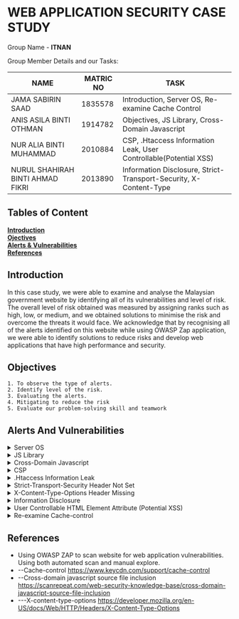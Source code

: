 # WEB APPLICATION SECURITY CASE STUDY 

Group Name - **ITNAN**<br>

Group Member Details and our Tasks:

NAME                          |MATRIC NO                      | TASK                    |
-------------------------------|-----------------------------|-----------------------------|
JAMA SABIRIN SAAD         |1835578          |Introduction, Server OS, Re-examine Cache Control |
ANIS ASILA BINTI OTHMAN          |    1914782         |Objectives, JS Library, Cross-Domain Javascript        |
NUR ALIA BINTI MUHAMMAD   |2010884 |CSP, .Htaccess Information Leak, User Controllable(Potential XSS) |
NURUL SHAHIRAH BINTI AHMAD FIKRI|2013890  |Information Disclosure, Strict-Transport-Security, X-Content-Type  |

## Tables of Content
**[Introduction](#introduction)**<br>
**[Ojectives](#objectives)**<br>
**[Alerts & Vulnerabilities](#alerts-and-vulnerabilities)**<br>
**[References](#references)**<br>

## Introduction
In this case study, we were able to examine and analyse the Malaysian government website by identifying all of its vulnerabilities and level of risk. The overall level of risk obtained was measured by assigning ranks such as high, low, or medium, and we obtained solutions to minimise the risk and overcome the threats it would face. We acknowledge that by recognising all of the alerts identified on this website while using OWASP Zap application, we were able to identify solutions to reduce risks and develop web applications that have high performance and security.


## Objectives
    1. To observe the type of alerts. 
    2. Identify level of the risk. 
    3. Evaluating the alerts. 
    4. Mitigating to reduce the risk
    5. Evaluate our problem-solving skill and teamwork

## Alerts And Vulnerabilities

<details><summary>Server OS</summary>
  
  * Level of the risk - Low
  * Classification of threat - CWE ID 829
  
  * Identification :
  By examining header X-Content-Type-Options alert which is designed to protect web applications from MIME type sniffing attacks.This alert provided details about the web server used, which is apache and operates on the Windows operating system. Furthermore, the Cross-Domain JavaScript Source File Inclusion alert specifies the server-side scripting language utilized, which is javascript with.js extension, thereby allowing javascript to be executed on the server.

  * Evaluation :
  The Anti-MIME-Sniffing header X-Content-Type-Options was not set to 'nosniff', which allows older versions of Internet Explorer and Chrome to perform MIME-sniffing on the response body. This enables attackers to execute malicious code on the website by tricking the browser into interpreting a file as a different MIME type other than the MIME type that the file is actually intended to be. The website used one or more javascript files from a third-party domain where this parties can collect data of users. Moreover this vulnerability allows attackers to inject javascript file from different domain giving them the ability to get users information and credentials 
  
  * Prevention :
1. Developers must ensure that the X-Content-Type-Options header is set to 'nosniff' for all web pages while also setting the content type for the website to text/html. Moreover, all the users must use web browsers, such as Google Chrome, Firefox, internet Explorer or any other browser that do not perform MIME-sniffing 

2. Allow JavaScript source files to be loaded from only trusted sources by evaluating these parties based on their performance before allowing, and ensuring that the sources cannot be managed by application end users.

3. Use HTTPS protocol to increase the security of the site and prevent attackers from obtaining user credentials. 


</details>

<details><summary>JS Library</summary>
  
  * Level of the risk - Medium
  * Classification of threat - CWE ID 829
  * Identification:
    JavaScript libraries are collections of pre-written JavaScript code that provide specific functionalities and features. They are designed to make it easier for developers to build web applications by providing ready-to-use functions and components. The risk associated with CWE ID 829 is that the untrusted functionality can introduce security vulnerabilities or enable malicious actions within the software. The untrusted code may have unintended or malicious behaviors that could compromise the integrity, confidentiality, or availability of the system.
    
  * Evaluation:
    During an evaluation, it shows that library jquery, version 3.3.1 is vulnerable. It can lead to exploitation of known vulnerabilities, code execution, data breaches and Denial-of-Service (DoS) Attack. The vulnerable versions of jQuery File Upload had a remote code execution vulnerability that allowed attackers to execute arbitrary code on the server hosting the application. This vulnerability was related to the insecure handling of user-supplied file names.
   
  * Prevention:
1. Validate Inputs: Always validate and sanitize any inputs from untrusted sources to prevent injection attacks or unexpected behavior.

2. Code Reviews and Audits: Perform regular code reviews and security audits to identify any potential vulnerabilities or risks introduced by the integration of untrusted functionality.

3. Least Privilege: Limit the permissions and privileges granted to the untrusted code to reduce the potential damage it can cause if compromised.

4. Update and Patch: Keep all software components, including the untrusted functionality, up to date with the latest security patches and updates to mitigate known vulnerabilities. Visit [jquery.com](https://jquery.com) to know the updated version.     
  
</details>

<details><summary>Cross-Domain Javascript</summary>
  
  * Level of the risk - Low
  * Classification of threat - CWE ID 829
  * Identification :
    Cross-domain JavaScript source file inclusion is a security warning that can affect a web application that runs one or more Javascript files from a third-party domain. It has been identified that the page includes one or more script files from a third-party domain. Cross-Origin Resource Sharing standard are used and it works by adding new HTTP headers that let servers describe which origins are permitted to read that information from a web browser. The website are exposed to, if the third-party intentionally or unintentionally holds a malicious content, it can be added and executed on the victim’s web application. This possibility occurs when the external Javascript is not validated.
  
  * Evaluation :
  During an evaluation, there is a possible execution of malicious javascript and also possible user data manipulation and leakage. For example, when a user sends a request, the script will be updated with the response message. If the response is stored in global variables, everyone can read it. If the sensitive information is included in a JSONP response, the executed function can be overridden to get the sensitive information. This trick can be used for global functions as well. Instead of overriding the executed functions, we may use custom-coded callback functions for global functions.
  
  * Prevention :
 1. Avoid placing sensitive information inside javascript files or JSONP.

2. Always try to sanitize user entries that are stored in JSON files.

3. Use subresource integrity. It helps browsers to check whether the fetched resources are unnecessarily manipulated or not.

4. Enable Content Security Policy (CSP).
  
</details>

<details><summary>CSP</summary>
  
  * Level of the risk - Medium 
  * Classification of threat - CWE ID 693
  * Identification :
   The Content Security Policy (CSP) is designed to offer supplementary security by identifying and resolving certain types of attacks, including Cross Site Scripting (XSS) and data injection attacks, which are commonly employed for activities such as website defacement, malware dissemination, and data theft. This security measure utilizes a standardized set of HTTP headers, enabling website owners to designate authorised sources of content. According to the Common Weakness Enumeration (CWE) website, the website in question lacks sufficient protection and requires additional defensive measures due to the absence of a protective mechanism against a particular class of attack.

  * Evaluation :
  During a website evaluation, it was revealed that the website's headers were misconfigured, creating security gaps that could be exploited by attackers. The vulnerabilities were identified in the website's portal index and a text document under robots. This situation is concerning since it leaves the website open to attack, allowing malicious actors to take advantage of the vulnerabilities and gain entry with ease.

* Prevention : 
1. Ensure that the website's headers are correctly configured and that they conform to established best practices. This can be done using tools such as security scanners, which can identify potential issues and provide recommendations for addressing them.

2. Implement HTTPS encryption to protect sensitive data in transit and prevent attackers from intercepting or modifying communications between the website and its users.

3. Train website developers and administrators on secure coding practices and the latest security threats, so they can stay informed and take proactive measures to protect the website from attacks.

</details>

<details><summary>.Htaccess Information Leak</summary>
  
  * Level of the risk - Medium
  * Classification of threat - CWE ID 94
  * Identification : Htaccess files have the ability to modify the configuration of Apache Web Server, enabling users to enable or disable additional functionalities and features. According to CWE, a user's input containing code syntax can alter the intended control flow of the product, leading to arbitrary code execution. Injection problems cover a wide range of issues and require different mitigation methods. All injection issues share a commonality in that they allow control plane data to be injected into the user-controlled data plane, making them injection vulnerabilities.
  
  * Evaluation : During the evaluation, it was discovered that the .htaccess file was publicly accessible, which poses a significant security risk as sensitive information related to the website's configuration can be exposed to malicious actors. The .htaccess file is used to set configuration directives for a specific document directory and its subdirectories within the Apache Web Server. Therefore, if it falls into the wrong hands, it can be used to modify the server's behavior or expose sensitive information, leading to potential attacks such as website defacement or data theft.
  
* Prevention : 
1. Use server configuration files instead: Use server configuration files instead of .htaccess files, as server configuration files offer more security and control.
  
2. Regularly monitor and review files: Review all files, including .htaccess files, on a regular basis for any unauthorized changes.
  
3. Implement access controls: Implement access controls, such as firewalls and password protection, to limit access to the website and its files to only authorized users and cannot be accessible.
  
</details>

<details><summary>Strict-Transport-Security Header Not Set</summary>

* Level of the risk - Low

* Classification of threat - CWE ID 319

* Identification : Strict-Transport-Security Header Not Set has a vulnerability that allows a man-in-the-middle (MITM) attack to be used to intercept communication between a user's web browser and the server. Sensitive data theft, including the theft of login credentials or personal information, may result from this. A user's web browser might not be aware to always use a secure HTTPS connection when interacting with the server without the Strict-Transport-Security header. This may make the connection open to data theft and interception.

* Evaluation: During an evaluation, it was found that the absence of the Strict-Transport-Security (STS) header leaves the site vulnerable to multiple security threats. Attackers can potentially carry out Man-in-the-Middle (MITM) attacks, intercept traffic and convert HTTPS requests to HTTP requests using SSL stripping techniques, and use clickjacking attacks to trick users into clicking on malicious links or buttons. Web developers must understand the importance of implementing STS headers correctly to safeguard sensitive information and prevent security breaches. Implementing STS headers on the website is necessary to secure web applications against these types of threats.

* Prevention: 
1. Strict-Transport-Security (HSTS) headers should be used: In order to require the user's web browser to only use HTTPS connections, set the Strict-Transport-Security header in all HTTP responses. By instructing the browser to use HTTPS for all upcoming requests to the domain, this header reduces the possibility of protocol downgrade attacks.

2. Use HTTPS for all connections: Ensure that HTTP is never used when connecting to your web application. By doing this, MITM and session hijacking attacks will be reduced.

3. Use certificate pinning: To ensure that the web browser only accepts trusted SSL/TLS certificates. By confirming that the certificate displayed during the connection is the expected one, this will help prevent MITM attacks.

4. Observe traffic and access logs: Carefully monitor traffic and access logs to spot any suspicious activity that might point to an ongoing attack. Respond right away to found vulnerabilities and put in place the required defences to stop attacks.

</details>

<details><summary>X-Content-Type-Options Header Missing</summary>

* Level of the risk - Low

* Classification of threat - CWE ID 693

* Identification : The X-Content-Type-Options header is a security header that directs web browsers not to override the response content-type header. This is significant because some web browsers may try to sniff the content type of a response to determine the manner in which to deal with it. For instance, if a response is marked as text/html but actually contains JavaScript code, a browser may still try to run the JavaScript code, which could cause security problems. A server could be vulnerable to attacks like content spoofing, where an attacker could change the response content-type to deceive a browser into running malicious code, by leaving out the X-Content-Type-Options header. X-Content-Type-Options Header Missing is a vulnerability where a web server fails to include the X-Content-Type-Options header in its HTTP responses, which corresponds to CWE. By tricking a web browser into thinking a response is a different content type, an attacker can use MIME sniffing attacks, which are mitigated by this header. A web server may be vulnerable to content spoofing, MIME sniffing, cross-site scripting (XSS), and clickjacking attacks without the X-Content-Type-Options header.

* Evaluation: The X-Content-Type-Options header with the value nosniff is present on the website. Although attackers can exploit vulnerabilities by uploading files with incorrect MIME types, the nosniff value instructs the browser not to interpret such files, reducing the risk of script-based attacks like cross-site scripting (XSS). Web developers should configure this header correctly to prevent attackers from exploiting vulnerabilities and executing malicious attacks on the website.

* Prevention: 
1. Implement the X-Content-Type-Options header in HTTP responses: This header's value ought to be nosniff. By doing this, the web server instructs web browsers to only comprehend the response's content according to the response content-type header.

2. Set the web application frameworks: The X-Content-Type-Options header can be set using built-in options in web application frameworks like ASP.NET and Ruby on Rails. By turning on this feature, MIME sniffing attacks can be avoided.

3. Use a content delivery network (CDN): By delivering content with the appropriate MIME type and ensuring that the X-Content-Type-Options header is set in HTTP responses, a CDN can assist in preventing MIME sniffing attacks.

4. Scan for vulnerabilities frequently: Regular vulnerability scans can help locate any X-Content-Type-Options headers that are missing from a security protocol.

5. Maintain software updates: To prevent known vulnerabilities related to the X-Content-Type-Options header, make sure that the web server and all of its software components are up to date with the most recent security patches and updates.

</details>

<details><summary>Information Disclosure</summary>

* Level of the risk - Informational

* Classification of threat - CWE ID 200

* Identification : Information disclosure can be exploited by attackers in a variety of ways. Suspicious comments, which could be shared on a website or within a JavaScript file like the one in the URL, might be used by attackers to reveal confidential information such as usernames, passwords, or other personal data. This information could be used by attackers to carry out additional attacks, such as phishing or identity theft. Attackers could also use information disclosure as a form of monitoring, gathering information about a target or system in order to plan a more sophisticated attack. If suspicious comments indicate sensitive or private information to unauthorised parties, they may be classified as an information leak vulnerability under CWE-200. Such comments might include information that attackers might utilise to gain unauthorized access to a system or conduct other malicious activities.

* Evaluation: During an evaluation of the website, suspicious comments were found in the source code, which can potentially lead to information disclosure. Attackers can exploit these comments to obtain valuable information about the website's infrastructure and vulnerabilities, as well as sensitive information such as usernames, passwords, and API keys. It is crucial for web developers to ensure that such comments are removed from the source code to prevent attackers from exploiting them and carrying out malicious activities.

* Prevention: 
1. Secure coding practices: Developers should adhere to secure coding practices and use code review tools to identify and eliminate any suspicious comments. They should also be acquainted with best practices for security and kept up-to-date on the latest security threats and vulnerabilities.

2. Sanitise user inputs and activate access controls: To prevent unauthorized access to sensitive data, applications should sanitize user inputs and implement access controls.

3. Encrypt and hash sensitive data: To prevent unauthorized access and data leaks, sensitive data should be encrypted and hashed.

4. Limit sensitive data exposure: Developers should limit sensitive data exposure by only maintaining it when necessary and keeping it concealed from potential hackers.

5. Regularly monitoring system logs: It can aid in the detection of suspicious activity and the prevention of data leaks. This can include employing intrusion detection and prevention systems as well as monitoring network traffic for indications of attacks.

6. Educate users: Users should be educated on the importance of keeping their personal information secure and the manner in which to avoid phishing scams and other common attacks that can lead to information disclosure.

</details>

<details><summary>User Controllable HTML Element Attribute (Potential XSS)</summary>

 * Level of the risk - Low
  * Classification of threat - CWE ID 20
  * Identification : The aim of the security check is to examine user-provided input in query string parameters and POST data to locate instances where specific HTML attribute values can be manipulated. The objective of this check is to identify possible hot-spots for cross-site scripting (XSS) attacks, which necessitate further review by a security analyst to determine their exploitability. If software fails to validate input correctly, an attacker can generate input that is unexpected by the application. According to the CWE website, this can result in unintended input being delivered to parts of the system, which may lead to altered control flow, arbitrary control of a resource, or arbitrary code execution.
  
  * Evaluation : During the website evaluation, it was discovered that there were issues with input validation in query parameters located in the language function of the portal index. This vulnerability allowed for user-controlled HTML attribute values, which could be exploited by injecting special characters to test for potential cross-site scripting (XSS) attacks. This vulnerability is highly concerning since it could allow an attacker to inject malicious code into the website, confusing visitors and leading to unwanted situations such as scams.

  * Prevention : 
  1. Ensure that any user-supplied data is sanitized and validated before being used by the application. This can include validating input data type, length, and format, as well as restricting input to only allow certain characters or patterns. 
  
  2. Implementing a Content Security Policy (CSP) with appropriate HTTP headers can help prevent XSS attacks by restricting the sources of content that can be loaded on the website and regular security assessments and testing can also help identify and address any vulnerabilities before they can be exploited by attackers.
  
</details>

<details><summary>Re-examine Cache-control</summary>

 * Level of the risk - Low
  * Classification of threat - CWE ID 525
  * Identification :   Cache controls are browser headers that indicate the server- and client-side catching policies. This policy gives the website the ability to control how pages and resources are cached. Caching allows websites to increase their performance, but if it is not implemented correctly, it can endanger the website and expose critical information to unauthorized users. Cache-control directives are set in the HTTP response header to acquire information from client and the server side on how to cache and store the response.

  * Evaluation : While reviewing the web application, it was discovered that some configurations on the catche-control header were not correctly configured or were missing, and in this vulnerability, if the attacker modifies contents from third parties, it may affect the web application. Before sending a request to the server, review the cached data to ensure that no sensitive data is captured. 

  * Prevention : 
  1. To ensure high security, make sure the cache-control HTTP header is set to "no-cache," which requires the browser to confirm the resource with the server whether the catched resource has been updated or modified.  The cache-control HTTP header should be set to "no-store" which can be used when dealing with sensitive information. 
  
  2. For any asset resource such as images should be set to public where by that resource can cached by any cache, and setting the "max-age" as well where it determines the amount of time the response can be used from the time it was requested.

  
</details>

## References
* Using OWASP ZAP to scan website for web application vulnerabilities. Using both automated scan and manual explore.
* --Cache-control https://www.keycdn.com/support/cache-control
* --Cross-domain javascript source file inclusion https://scanrepeat.com/web-security-knowledge-base/cross-domain-javascript-source-file-inclusion
* ---X-content-type-options https://developer.mozilla.org/en-US/docs/Web/HTTP/Headers/X-Content-Type-Options
